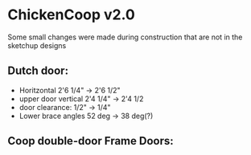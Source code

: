 # ChickenCoop v2.0
Some small changes were made during construction that are not in the sketchup designs

## Dutch door:
- Horitzontal 2'6 1/4" -> 2'6 1/2"
- upper door vertical 2'4 1/4" -> 2'4 1/2
- door clearance: 1/2" -> 1/4"
- Lower brace angles 52 deg -> 38 deg(?)

## Coop double-door Frame Doors:



